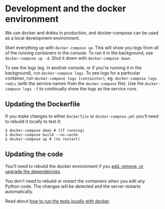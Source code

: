 # Development and the docker environment

We use docker and dokku in production, and docker-compose can be used as a local development environment.

Start everything up with `docker-compose up`. This will show you logs from all of the running containers in the console. To run it in the background, use `docker-compose up -d`. Shut it down with `docker-compose down`.

To see the logs (eg. in another console, or if you're running it in the background), run `docker-compose logs`. To see logs for a particular container, run `docker-compose logs [containter]`, eg. `docker-compose logs redis` (with the service names from the `docker-compose` file). Use the `docker-compose logs -f` to continually show the logs as the service runs.

## Updating the Dockerfile

If you make changes to either `Dockerfile` or `docker-compose.yml` you'll need to rebuild it locally to test it:

```
$ docker-compose down # (if running)
$ docker-compose build --no-cache
$ docker-compose up # (to restart)
```

## Updating the code

You'll need to rebuild the docker environment if you [add, remove, or upgrade the dependencies](dependencies.md).

You don't need to rebuild or restart the containers when you edit any Python code. The changes will be detected and the server restarts automatically. 

Read about [how to run the tests locally with docker](tests.md).